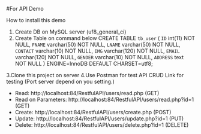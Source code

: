 #For API Demo

How to install this demo
1. Create DB on MySQL server (uf8_general_ci)
2. Create Table on command below
  CREATE TABLE `tb_user` (
  `ID` int(11) NOT NULL,
  `FNAME` varchar(50) NOT NULL,
  `LNAME` varchar(50) NOT NULL,
  `CONTACT` varchar(10) NOT NULL,
  `IMG` varchar(120) NOT NULL,
  `EMAIL` varchar(120) NOT NULL,
  `GENDER` varchar(10) NOT NULL,
  `ADDRESS` text NOT NULL
) ENGINE=InnoDB DEFAULT CHARSET=utf8;


3.Clone this project on server
4.Use Postman for test API CRUD
  Link for testing (Port server depend on you setting.)
  - Read: http://localhost:84/RestfulAPI/users/read.php (GET)
  - Read on Parameters: http://localhost:84/RestfulAPI/users/read.php?id=1 (GET)
  - Create: http://localhost:84/RestfulAPI/users/create.php (POST)
  - Update: http://localhost:84/RestfulAPI/users/update.php?id=1 (PUT)
  - Delete: http://localhost:84/RestfulAPI/users/delete.php?id=1 (DELETE)

